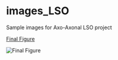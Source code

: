 # images_LSO
Sample images for Axo-Axonal LSO project


 [Final Figure](FinalFigV11.pdf)

![Final Figure](https://github.com/dhaimes-b/images_LSO/blob/master/FinalFigV11.pdfg "Final Figure")
